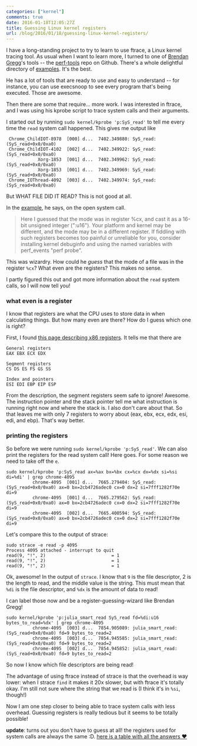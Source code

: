 ```yaml
---
categories: ["kernel"]
comments: true
date: 2016-01-18T12:05:27Z
title: Guessing Linux kernel registers
url: /blog/2016/01/18/guessing-linux-kernel-registers/
---
```


I have a long-standing project to try to learn to use ftrace, a Linux kernel tracing tool. As usual when I want to learn more, I turned to one of [Brendan Gregg](http://brendangregg.com)'s tools -- the [perf-tools](https://github.com/brendangregg/perf-tools/) repo on Github. There's a whole delightful directory of [examples](https://github.com/brendangregg/perf-tools/blob/master/examples/). It's the best.

He has a lot of tools that are ready to use and easy to understand -- for instance, you can use execsnoop to see every program that's being executed. Those are awesome.

Then there are some that require... more work. I was interested in ftrace, and I was using his kprobe script to trace system calls and their arguments.

I started out by running `sudo kernel/kprobe 'p:SyS_read'` to tell me every time the `read` system call happened. This gives me output like

```
 Chrome_ChildIOT-8978  [000] d...  7402.349880: SyS_read: (SyS_read+0x0/0xa0)
 Chrome_ChildIOT-4102  [002] d...  7402.349922: SyS_read: (SyS_read+0x0/0xa0)
            Xorg-1853  [001] d...  7402.349962: SyS_read: (SyS_read+0x0/0xa0)
            Xorg-1853  [001] d...  7402.349969: SyS_read: (SyS_read+0x0/0xa0)
 Chrome_IOThread-4092  [003] d...  7402.349974: SyS_read: (SyS_read+0x0/0xa0)
```

But WHAT FILE DID IT READ? This is not good at all.

In the [example](https://github.com/brendangregg/perf-tools/blob/master/examples/kprobe_example.txt#L108-L127), he says, on the open system call.

> Here I guessed that the mode was in register %cx, and cast it as a 16-bit
> unsigned integer (":u16"). Your platform and kernel may be different, and the
> mode may be in a different register. If fiddling with such registers becomes
> too painful or unreliable for you, consider installing kernel debuginfo and
> using the named variables with perf_events "perf probe".

This was wizardry. How could he *guess* that the mode of a file was in the register `%cx`? What even are the registers? This makes no sense.

I partly figured this out and got more information about the `read` system calls, so I will now tell you!

### what even is a register

I know that registers are what the CPU uses to store data in when calculating things. But how many even are there? How do I guess which one is right?

First, I found [this page describing x86 registers](http://www.eecg.toronto.edu/~amza/www.mindsec.com/files/x86regs.html). It tells me that there are 

```
General registers
EAX EBX ECX EDX

Segment registers
CS DS ES FS GS SS

Index and pointers
ESI EDI EBP EIP ESP
```

From the description, the segment registers seem safe to ignore! Awesome. The instruction pointer and the stack pointer tell me what instruction is running right now and where the stack is. I also don't care about that. So that leaves me with only 7 registers to worry about (eax, ebx, ecx, edx, esi, edi, and ebp). That's way better.

### printing the registers 

So before we were running `sudo kernel/kprobe 'p:SyS_read'`. We can also print the registers for the read system call! Here goes. For some reason we need to take off the `e`.


```
sudo kernel/kprobe 'p:SyS_read ax=%ax bx=%bx cx=%cx dx=%dx si=%si di=%di' | grep chrome-4095
          chrome-4095  [001] d...  7665.279404: SyS_read: (SyS_read+0x0/0xa0) ax=0 bx=2cb4726adec0 cx=0 dx=2 si=7fff1282f70e di=9
          chrome-4095  [001] d...  7665.279562: SyS_read: (SyS_read+0x0/0xa0) ax=0 bx=2cb4726adec0 cx=0 dx=2 si=7fff1282f70e di=9
          chrome-4095  [002] d...  7665.400594: SyS_read: (SyS_read+0x0/0xa0) ax=0 bx=2cb4726adec0 cx=0 dx=2 si=7fff1282f70e di=9
```

Let's compare this to the output of strace:

```
sudo strace -e read -p 4095
Process 4095 attached - interrupt to quit
read(9, "!", 2)                         = 1
read(9, "!", 2)                         = 1
read(9, "!", 2)                         = 1
```

Ok, awesome! In the output of `strace`. I know that `9` is the file descriptor, 2 is the length to read, and the middle value is the string. This must mean that `%di` is the file descriptor, and `%dx` is the amount of data to read!

I can label those now and be a register-guessing-wizard like Brendan Gregg!

```
sudo kernel/kprobe 'p:julia_smart_read SyS_read fd=%di:u16 bytes_to_read=%dx' | grep chrome-4095
          chrome-4095  [003] d...  7854.905089: julia_smart_read: (SyS_read+0x0/0xa0) fd=9 bytes_to_read=2
          chrome-4095  [003] d...  7854.945585: julia_smart_read: (SyS_read+0x0/0xa0) fd=9 bytes_to_read=2
          chrome-4095  [002] d...  7854.945852: julia_smart_read: (SyS_read+0x0/0xa0) fd=9 bytes_to_read=2
```

So now I know which file descriptors are being read!

The advantage of using ftrace instead of strace is that the overhead is way lower: when I strace `find` it makes it 20x slower, but with ftrace it's totally okay. I'm still not sure where the string that we read is (I think it's in `%si`, though!)

Now I am one step closer to being able to trace system calls with less overhead. Guessing registers is really tedious but it seems to be totally possible!

**update**: turns out you don't have to guess at all! the registers used for system calls are always the same :D. [here is a table with all the answers ❤](http://blog.rchapman.org/post/36801038863/linux-system-call-table-for-x86-64)